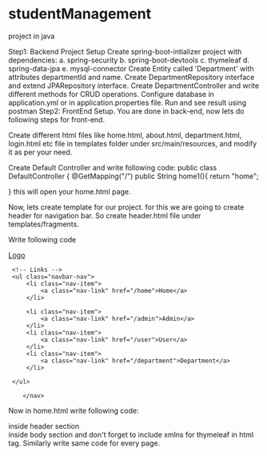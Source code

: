 # studentManagement
project in java




Step1: Backend Project Setup
Create spring-boot-intializer project with dependencies: a. spring-security b. spring-boot-devtools c. thymeleaf d. spring-data-jpa e. mysql-connector
Create Entity called 'Department' with attributes departmentId and name.
Create DepartmentRepository interface and extend JPARepository interface.
Create DepartmentController and write different methods for CRUD operations.
Configure database in application.yml or in application.properties file.
Run and see result using postman
Step2: FrontEnd Setup.
You are done in back-end, now lets do following steps for front-end.

Create different html files like home.html, about.html, department.html, login.html etc file in templates folder under src/main/resources, and modify it as per your need.

Create Default Controller and write following code:
public class DefaultController {
@GetMapping("/")
public String home1(){
return "home";

}
this will open your home.html page.

Now, lets create template for our project. for this we are going to create header for navigation bar. 
So create header.html file under templates/fragments.

Write following code <!DOCTYPE html>
<html xmlns:th="http://www.thymeleaf.org">
<head>
<title>Bootstrap 4 Example</title>
<meta charset="utf-8" />
<div th:fragment="header-css">
<meta name="viewport" content="width=device-width, initial-scale=1" />
<link rel="stylesheet" href="https://maxcdn.bootstrapcdn.com/bootstrap/4.0.0-beta.2/css/bootstrap.min.css" integrity="sha384-PsH8R72JQ3SOdhVi3uxftmaW6Vc51MKb0q5P2rRUpPvrszuE4W1povHYgTpBfshb" crossorigin="anonymous" />

</div>
</head>
<body>
<div th:fragment="header">
<nav class="navbar navbar-expand-sm bg-primary navbar-dark">
<!-- Brand/logo --> <a class="navbar-brand" href="#">Logo</a>

     <!-- Links -->
     <ul class="navbar-nav">
         <li class="nav-item">
             <a class="nav-link" href="/home">Home</a>
         </li>

         <li class="nav-item">
             <a class="nav-link" href="/admin">Admin</a>
         </li>
         <li class="nav-item">
             <a class="nav-link" href="/user">User</a>
         </li>
         <li class="nav-item">
             <a class="nav-link" href="/department">Department</a>
         </li>

     </ul>

        </nav>

Now in home.html write following code:
<div th:replace="fragments/header :: header-css" /> inside header section 
<div th:replace="fragments/header :: header" /> inside body section 
and don't forget to include xmlns for thymeleaf in html tag.
Similarly write same code for every page.
